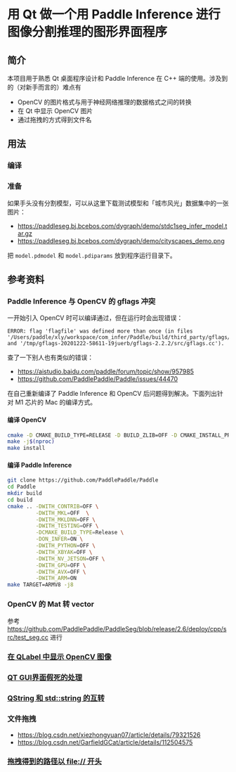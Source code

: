 # 用 Qt 做一个用 Paddle Inference 进行图像分割推理的图形界面程序

## 简介

本项目用于熟悉 Qt 桌面程序设计和 Paddle Inference 在 C++ 端的使用。涉及到的（对新手而言的）难点有

- OpenCV 的图片格式与用于神经网络推理的数据格式之间的转换
- 在 Qt 中显示 OpenCV 图片
- 通过拖拽的方式得到文件名

## 用法

### 编译

### 准备

如果手头没有分割模型，可以从这里下载测试模型和「城市风光」数据集中的一张图片：
- https://paddleseg.bj.bcebos.com/dygraph/demo/stdc1seg_infer_model.tar.gz
- https://paddleseg.bj.bcebos.com/dygraph/demo/cityscapes_demo.png

把 `model.pdmodel` 和 `model.pdiparams` 放到程序运行目录下。

## 参考资料

### Paddle Inference 与 OpenCV 的 gflags 冲突

一开始引入 OpenCV 时可以编译通过，但在运行时会出现错误：

```
ERROR: flag 'flagfile' was defined more than once (in files '/Users/paddle/xly/workspace/com_infer/Paddle/build/third_party/gflags/src/extern_gflags/src/gflags.cc' and '/tmp/gflags-20201222-58611-19juerb/gflags-2.2.2/src/gflags.cc').
```

查了一下别人也有类似的错误：
- https://aistudio.baidu.com/paddle/forum/topic/show/957985
- https://github.com/PaddlePaddle/Paddle/issues/44470

在自己重新编译了 Paddle Inference 和 OpenCV 后问题得到解决。下面列出针对 M1 芯片的 Mac 的编译方式。

#### 编译 OpenCV

```bash
cmake -D CMAKE_BUILD_TYPE=RELEASE -D BUILD_ZLIB=OFF -D CMAKE_INSTALL_PREFIX=/usr/local/opencv ..
make -j$(nproc)
make install
```

#### 编译 Paddle Inference

```bash
git clone https://github.com/PaddlePaddle/Paddle
cd Paddle
mkdir build
cd build
cmake .. -DWITH_CONTRIB=OFF \
         -DWITH_MKL=OFF  \
         -DWITH_MKLDNN=OFF \
         -DWITH_TESTING=OFF \
         -DCMAKE_BUILD_TYPE=Release \
         -DON_INFER=ON \
         -DWITH_PYTHON=OFF \
         -DWITH_XBYAK=OFF \
         -DWITH_NV_JETSON=OFF \
         -DWITH_GPU=OFF \
         -DWITH_AVX=OFF \
         -DWITH_ARM=ON
make TARGET=ARMV8 -j8
```

### OpenCV 的 Mat 转 vector

参考 https://github.com/PaddlePaddle/PaddleSeg/blob/release/2.6/deploy/cpp/src/test_seg.cc 进行

### [在 QLabel 中显示 OpenCV 图像](https://amin-ahmadi.com/2015/12/16/how-to-display-a-mat-image-in-qt/)

### [QT GUI界面假死的处理](https://blog.csdn.net/wukai_std/article/details/70214854?spm=1001.2101.3001.6650.4&utm_medium=distribute.pc_relevant.none-task-blog-2%7Edefault%7EESLANDING%7Edefault-4-70214854-blog-117574159.pc_relevant_landingrelevant&depth_1-utm_source=distribute.pc_relevant.none-task-blog-2%7Edefault%7EESLANDING%7Edefault-4-70214854-blog-117574159.pc_relevant_landingrelevant&utm_relevant_index=5)

### [QString 和 std::string 的互转](https://blog.csdn.net/weixin_43953829/article/details/123322171)

### 文件拖拽

- https://blog.csdn.net/xiezhongyuan07/article/details/79321526
- https://blog.csdn.net/GarfieldGCat/article/details/112504575

### [拖拽得到的路径以 file:// 开头](https://stackoverflow.com/questions/20971400/qfile-doesnt-recognize-file-url-path-format)
